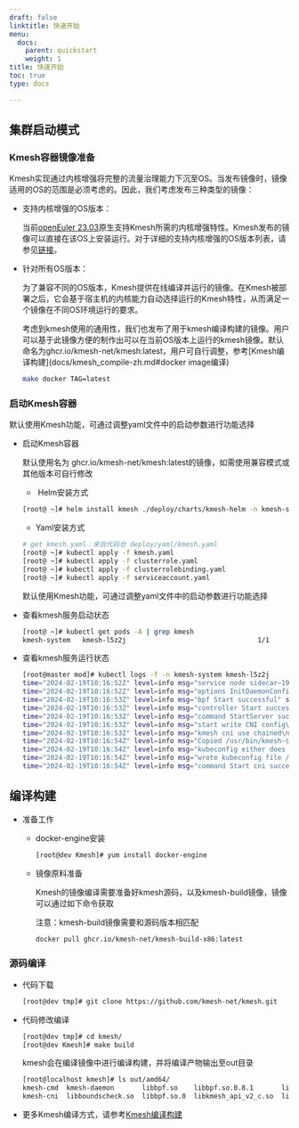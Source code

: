 ```yaml
---
draft: false
linktitle: 快速开始
menu:
  docs:
    parent: quickstart
    weight: 1
title: 快速开始
toc: true
type: docs

---
```

## 集群启动模式

### Kmesh容器镜像准备

  Kmesh实现通过内核增强将完整的流量治理能力下沉至OS。当发布镜像时，镜像适用的OS的范围是必须考虑的。因此，我们考虑发布三种类型的镜像：

  - 支持内核增强的OS版本：

    当前[openEuler 23.03](https://repo.openeuler.org/openEuler-23.03/)原生支持Kmesh所需的内核增强特性。Kmesh发布的镜像可以直接在该OS上安装运行。对于详细的支持内核增强的OS版本列表，请参见[链接](https://github.com/kmesh-net/kmesh/blob/main/docs/kmesh_support.md)。
  
  - 针对所有OS版本：

    为了兼容不同的OS版本，Kmesh提供在线编译并运行的镜像。在Kmesh被部署之后，它会基于宿主机的内核能力自动选择运行的Kmesh特性，从而满足一个镜像在不同OS环境运行的要求。
    
    
    
    考虑到kmesh使用的通用性，我们也发布了用于kmesh编译构建的镜像。用户可以基于此镜像方便的制作出可以在当前OS版本上运行的kmesh镜像。默认命名为ghcr.io/kmesh-net/kmesh:latest，用户可自行调整，参考[Kmesh编译构建](docs/kmesh_compile-zh.md#docker image编译)
  
    ```bash
    make docker TAG=latest
    ```
### 启动Kmesh容器

默认使用Kmesh功能，可通过调整yaml文件中的启动参数进行功能选择

- 启动Kmesh容器

  默认使用名为 ghcr.io/kmesh-net/kmesh:latest的镜像，如需使用兼容模式或其他版本可自行修改

  -  Helm安装方式

   ```sh
  [root@ ~]# helm install kmesh ./deploy/charts/kmesh-helm -n kmesh-system --create-namespace
   ```

  - Yaml安装方式

  ```sh
  # get kmesh.yaml：来自代码仓 deploy/yaml/kmesh.yaml
  [root@ ~]# kubectl apply -f kmesh.yaml
  [root@ ~]# kubectl apply -f clusterrole.yaml
  [root@ ~]# kubectl apply -f clusterrolebinding.yaml
  [root@ ~]# kubectl apply -f serviceaccount.yaml
  ```

  默认使用Kmesh功能，可通过调整yaml文件中的启动参数进行功能选择

- 查看kmesh服务启动状态

  ```sh
  [root@ ~]# kubectl get pods -A | grep kmesh
  kmesh-system   kmesh-l5z2j                                 1/1     Running   0          117m
  ```

- 查看kmesh服务运行状态

  ```sh
  [root@master mod]# kubectl logs -f -n kmesh-system kmesh-l5z2j
  time="2024-02-19T10:16:52Z" level=info msg="service node sidecar~192.168.11.53~kmesh-system.kmesh-system~kmesh-system.svc.cluster.local connect to discovery address istiod.istio-system.svc:15012" subsys=controller/envoy
  time="2024-02-19T10:16:52Z" level=info msg="options InitDaemonConfig successful" subsys=manager
  time="2024-02-19T10:16:53Z" level=info msg="bpf Start successful" subsys=manager
  time="2024-02-19T10:16:53Z" level=info msg="controller Start successful" subsys=manager
  time="2024-02-19T10:16:53Z" level=info msg="command StartServer successful" subsys=manager
  time="2024-02-19T10:16:53Z" level=info msg="start write CNI config\n" subsys="cni installer"
  time="2024-02-19T10:16:53Z" level=info msg="kmesh cni use chained\n" subsys="cni installer"
  time="2024-02-19T10:16:54Z" level=info msg="Copied /usr/bin/kmesh-cni to /opt/cni/bin." subsys="cni installer"
  time="2024-02-19T10:16:54Z" level=info msg="kubeconfig either does not exist or is out of date, writing a new one" subsys="cni installer"
  time="2024-02-19T10:16:54Z" level=info msg="wrote kubeconfig file /etc/cni/net.d/kmesh-cni-kubeconfig" subsys="cni installer"
  time="2024-02-19T10:16:54Z" level=info msg="command Start cni successful" subsys=manager
  ```



## 编译构建

- 准备工作

  - docker-engine安装

    ```sh
    [root@dev Kmesh]# yum install docker-engine
    ```

  - 镜像原料准备

    Kmesh的镜像编译需要准备好kmesh源码，以及kmesh-build镜像，镜像可以通过如下命令获取

    注意：kmesh-build镜像需要和源码版本相匹配

    ```bash
    docker pull ghcr.io/kmesh-net/kmesh-build-x86:latest
    ```

### 源码编译

- 代码下载

  ```sh
  [root@dev tmp]# git clone https://github.com/kmesh-net/kmesh.git
  ```

- 代码修改编译

  ```sh
  [root@dev tmp]# cd kmesh/
  [root@dev Kmesh]# make build
  ```

  kmesh会在编译镜像中进行编译构建，并将编译产物输出至out目录

  ```bash
  [root@localhost kmesh]# ls out/amd64/
  kmesh-cmd  kmesh-daemon       libbpf.so    libbpf.so.0.8.1       libkmesh_deserial.so  libprotobuf-c.so.1      mdacore
  kmesh-cni  libboundscheck.so  libbpf.so.0  libkmesh_api_v2_c.so  libprotobuf-c.so      libprotobuf-c.so.1.0.0
  ```

- 更多Kmesh编译方式，请参考[Kmesh编译构建](https://github.com/kmesh-net/kmesh/blob/main/docs/kmesh_compile-zh.md)

